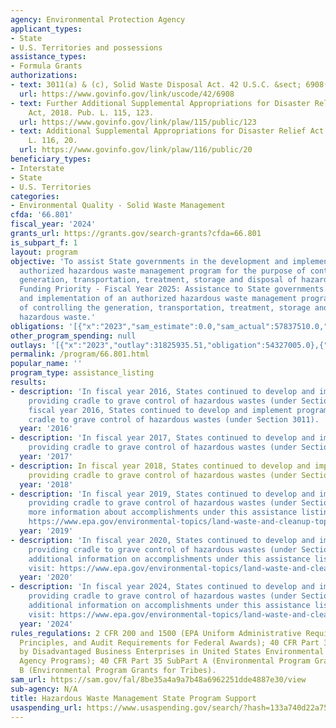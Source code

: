 ```yaml
---
agency: Environmental Protection Agency
applicant_types:
- State
- U.S. Territories and possessions
assistance_types:
- Formula Grants
authorizations:
- text: 3011(a) & (c), Solid Waste Disposal Act. 42 U.S.C. &sect; 6908(a).
  url: https://www.govinfo.gov/link/uscode/42/6908
- text: Further Additional Supplemental Appropriations for Disaster Relief Requirements
    Act, 2018. Pub. L. 115, 123.
  url: https://www.govinfo.gov/link/plaw/115/public/123
- text: Additional Supplemental Appropriations for Disaster Relief Act of 2019. Pub.
    L. 116, 20.
  url: https://www.govinfo.gov/link/plaw/116/public/20
beneficiary_types:
- Interstate
- State
- U.S. Territories
categories:
- Environmental Quality - Solid Waste Management
cfda: '66.801'
fiscal_year: '2024'
grants_url: https://grants.gov/search-grants?cfda=66.801
is_subpart_f: 1
layout: program
objective: 'To assist State governments in the development and implementation of an
  authorized hazardous waste management program for the purpose of controlling the
  generation, transportation, treatment, storage and disposal of hazardous wastes.
  Funding Priority - Fiscal Year 2025: Assistance to State governments in the development
  and implementation of an authorized hazardous waste management program for the purpose
  of controlling the generation, transportation, treatment, storage and disposal of
  hazardous waste.'
obligations: '[{"x":"2023","sam_estimate":0.0,"sam_actual":57837510.0,"usa_spending_actual":57837510.0},{"x":"2024","sam_estimate":0.0,"sam_actual":40418897.0,"usa_spending_actual":40599397.0},{"x":"2025","sam_estimate":0.0,"sam_actual":103747000.0,"usa_spending_actual":0.0}]'
other_program_spending: null
outlays: '[{"x":"2023","outlay":31825935.51,"obligation":54327005.0},{"x":"2024","outlay":4938310.92,"obligation":10215544.0},{"x":"2025","outlay":0.0,"obligation":0.0}]'
permalink: /program/66.801.html
popular_name: ''
program_type: assistance_listing
results:
- description: 'In fiscal year 2016, States continued to develop and implement programs
    providing cradle to grave control of hazardous wastes (under Section 3011). In
    fiscal year 2016, States continued to develop and implement programs providing
    cradle to grave control of hazardous wastes (under Section 3011). '
  year: '2016'
- description: 'In fiscal year 2017, States continued to develop and implement programs
    providing cradle to grave control of hazardous wastes (under Section 3011). '
  year: '2017'
- description: In fiscal year 2018, States continued to develop and implement programs
    providing cradle to grave control of hazardous wastes (under Section 3011)
  year: '2018'
- description: 'In fiscal year 2019, States continued to develop and implement programs
    providing cradle to grave control of hazardous wastes (under Section 3011).  For
    more information about accomplishments under this assistance listing, please visit:
    https://www.epa.gov/environmental-topics/land-waste-and-cleanup-topics'
  year: '2019'
- description: 'In fiscal year 2020, States continued to develop and implement programs
    providing cradle to grave control of hazardous wastes (under Section 3011). For
    additional information on accomplishments under this assistance listing, please
    visit: https://www.epa.gov/environmental-topics/land-waste-and-cleanup-topics'
  year: '2020'
- description: 'In fiscal year 2024, States continued to develop and implement programs
    providing cradle to grave control of hazardous wastes (under Section 3011). For
    additional information on accomplishments under this assistance listing, please
    visit: https://www.epa.gov/environmental-topics/land-waste-and-cleanup-topics.'
  year: '2024'
rules_regulations: 2 CFR 200 and 1500 (EPA Uniform Administrative Requirements, Cost
  Principles, and Audit Requirements for Federal Awards); 40 CFR Part 33 (Participation
  by Disadvantaged Business Enterprises in United States Environmental Protection
  Agency Programs); 40 CFR Part 35 SubPart A (Environmental Program Grants) or SubPart
  B (Environmental Program Grants for Tribes).
sam_url: https://sam.gov/fal/8be35a4a9a7b48a6962251dde4887e30/view
sub-agency: N/A
title: Hazardous Waste Management State Program Support
usaspending_url: https://www.usaspending.gov/search/?hash=133a740d22a75cd230c6ecbed7067dc9
---
```

